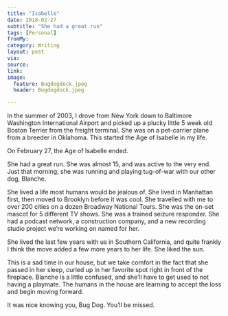 ```yaml
---
title: "Isabelle"
date: 2018-02-27
subtitle: "She had a great run"
tags: [Personal]
fromMy: 
category: Writing
layout: post
via: 
source: 
link: 
image: 
  feature: Bugdogdock.jpeg
  header: Bugdogdock.jpeg

---
```


In the summer of 2003, I drove from New York down to Baltimore Washington International Airport and picked up a plucky little 5 week old Boston Terrier from the freight terminal. She was on a pet-carrier plane from a breeder in Oklahoma. This started the Age of Isabelle in my life.

On February 27, the Age of Isabelle ended.

<!-- more -->

She had a great run. She was almost 15, and was active to the very end. Just that morning, she was running and playing tug-of-war with our other dog, Blanche.

She lived a life most humans would be jealous of. She lived in Manhattan first, then moved to Brooklyn before it was cool. She travelled with me to over 200 cities on a dozen Broadway National Tours. She was the on-set mascot for 5 different TV shows. She was a trained seizure responder. She had a podcast network, a construction company, and a new recording studio project we’re working on named for her.

She lived the last few years with us in Southern California, and  quite frankly I think the move added a few more years to her life. She liked the sun.

This is a sad time in our house, but we take comfort in the fact that she passed in her sleep, curled up in her favorite spot right in front of the fireplace. Blanche is a little confused, and she’ll have to get used to not having a playmate. The humans in the house are learning to accept the loss and begin moving forward.

It was nice knowing you, Bug Dog. You’ll be missed.

<!-- #Personal -->
